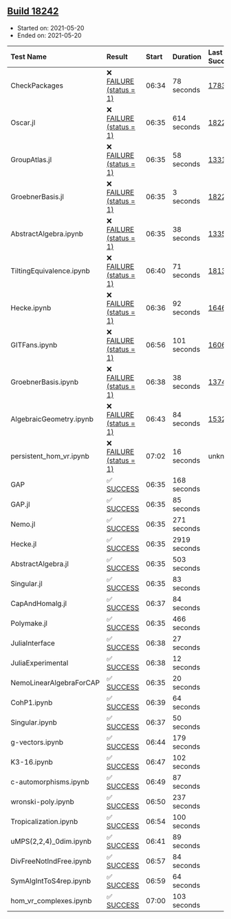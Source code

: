 ## [Build 18242](https://oscarci.mathematik.uni-kl.de/job/oscar/18242/)

* Started on: 2021-05-20
* Ended on: 2021-05-20

| Test Name    | Result | Start | Duration | Last Success | First Failure |
|:-------------|:-------|:------|:---------|:-------------|:--------------|
| CheckPackages | ❌ [FAILURE (status = 1)](https://oscarci.mathematik.uni-kl.de/job/oscar/18242/artifact/logs/build-18242/CheckPackages.log) | 06:34 | 78 seconds | [17832](https://oscarci.mathematik.uni-kl.de/job/oscar/17832/) | [17833](https://oscarci.mathematik.uni-kl.de/job/oscar/17833/) |
| Oscar.jl | ❌ [FAILURE (status = 1)](https://oscarci.mathematik.uni-kl.de/job/oscar/18242/artifact/logs/build-18242/Oscar.jl.log) | 06:35 | 614 seconds | [18228](https://oscarci.mathematik.uni-kl.de/job/oscar/18228/) | [18229](https://oscarci.mathematik.uni-kl.de/job/oscar/18229/) |
| GroupAtlas.jl | ❌ [FAILURE (status = 1)](https://oscarci.mathematik.uni-kl.de/job/oscar/18242/artifact/logs/build-18242/GroupAtlas.jl.log) | 06:35 | 58 seconds | [13311](https://oscarci.mathematik.uni-kl.de/job/oscar/13311/) | [13312](https://oscarci.mathematik.uni-kl.de/job/oscar/13312/) |
| GroebnerBasis.jl | ❌ [FAILURE (status = 1)](https://oscarci.mathematik.uni-kl.de/job/oscar/18242/artifact/logs/build-18242/GroebnerBasis.jl.log) | 06:35 | 3 seconds | [18228](https://oscarci.mathematik.uni-kl.de/job/oscar/18228/) | [18229](https://oscarci.mathematik.uni-kl.de/job/oscar/18229/) |
| AbstractAlgebra.ipynb | ❌ [FAILURE (status = 1)](https://oscarci.mathematik.uni-kl.de/job/oscar/18242/artifact/logs/build-18242/AbstractAlgebra.ipynb.log) | 06:35 | 38 seconds | [13355](https://oscarci.mathematik.uni-kl.de/job/oscar/13355/) | [13356](https://oscarci.mathematik.uni-kl.de/job/oscar/13356/) |
| TiltingEquivalence.ipynb | ❌ [FAILURE (status = 1)](https://oscarci.mathematik.uni-kl.de/job/oscar/18242/artifact/logs/build-18242/TiltingEquivalence.ipynb.log) | 06:40 | 71 seconds | [18131](https://oscarci.mathematik.uni-kl.de/job/oscar/18131/) | [18132](https://oscarci.mathematik.uni-kl.de/job/oscar/18132/) |
| Hecke.ipynb | ❌ [FAILURE (status = 1)](https://oscarci.mathematik.uni-kl.de/job/oscar/18242/artifact/logs/build-18242/Hecke.ipynb.log) | 06:36 | 92 seconds | [16463](https://oscarci.mathematik.uni-kl.de/job/oscar/16463/) | [16464](https://oscarci.mathematik.uni-kl.de/job/oscar/16464/) |
| GITFans.ipynb | ❌ [FAILURE (status = 1)](https://oscarci.mathematik.uni-kl.de/job/oscar/18242/artifact/logs/build-18242/GITFans.ipynb.log) | 06:56 | 101 seconds | [16068](https://oscarci.mathematik.uni-kl.de/job/oscar/16068/) | [16069](https://oscarci.mathematik.uni-kl.de/job/oscar/16069/) |
| GroebnerBasis.ipynb | ❌ [FAILURE (status = 1)](https://oscarci.mathematik.uni-kl.de/job/oscar/18242/artifact/logs/build-18242/GroebnerBasis.ipynb.log) | 06:38 | 38 seconds | [13748](https://oscarci.mathematik.uni-kl.de/job/oscar/13748/) | [13749](https://oscarci.mathematik.uni-kl.de/job/oscar/13749/) |
| AlgebraicGeometry.ipynb | ❌ [FAILURE (status = 1)](https://oscarci.mathematik.uni-kl.de/job/oscar/18242/artifact/logs/build-18242/AlgebraicGeometry.ipynb.log) | 06:43 | 84 seconds | [15322](https://oscarci.mathematik.uni-kl.de/job/oscar/15322/) | [15323](https://oscarci.mathematik.uni-kl.de/job/oscar/15323/) |
| persistent_hom_vr.ipynb | ❌ [FAILURE (status = 1)](https://oscarci.mathematik.uni-kl.de/job/oscar/18242/artifact/logs/build-18242/persistent_hom_vr.ipynb.log) | 07:02 | 16 seconds | unknown | unknown |
| GAP | ✅ [SUCCESS](https://oscarci.mathematik.uni-kl.de/job/oscar/18242/artifact/logs/build-18242/GAP.log) | 06:35 | 168 seconds |  |  |
| GAP.jl | ✅ [SUCCESS](https://oscarci.mathematik.uni-kl.de/job/oscar/18242/artifact/logs/build-18242/GAP.jl.log) | 06:35 | 85 seconds |  |  |
| Nemo.jl | ✅ [SUCCESS](https://oscarci.mathematik.uni-kl.de/job/oscar/18242/artifact/logs/build-18242/Nemo.jl.log) | 06:35 | 271 seconds |  |  |
| Hecke.jl | ✅ [SUCCESS](https://oscarci.mathematik.uni-kl.de/job/oscar/18242/artifact/logs/build-18242/Hecke.jl.log) | 06:35 | 2919 seconds |  |  |
| AbstractAlgebra.jl | ✅ [SUCCESS](https://oscarci.mathematik.uni-kl.de/job/oscar/18242/artifact/logs/build-18242/AbstractAlgebra.jl.log) | 06:35 | 503 seconds |  |  |
| Singular.jl | ✅ [SUCCESS](https://oscarci.mathematik.uni-kl.de/job/oscar/18242/artifact/logs/build-18242/Singular.jl.log) | 06:35 | 83 seconds |  |  |
| CapAndHomalg.jl | ✅ [SUCCESS](https://oscarci.mathematik.uni-kl.de/job/oscar/18242/artifact/logs/build-18242/CapAndHomalg.jl.log) | 06:37 | 84 seconds |  |  |
| Polymake.jl | ✅ [SUCCESS](https://oscarci.mathematik.uni-kl.de/job/oscar/18242/artifact/logs/build-18242/Polymake.jl.log) | 06:35 | 466 seconds |  |  |
| JuliaInterface | ✅ [SUCCESS](https://oscarci.mathematik.uni-kl.de/job/oscar/18242/artifact/logs/build-18242/JuliaInterface.log) | 06:38 | 27 seconds |  |  |
| JuliaExperimental | ✅ [SUCCESS](https://oscarci.mathematik.uni-kl.de/job/oscar/18242/artifact/logs/build-18242/JuliaExperimental.log) | 06:38 | 12 seconds |  |  |
| NemoLinearAlgebraForCAP | ✅ [SUCCESS](https://oscarci.mathematik.uni-kl.de/job/oscar/18242/artifact/logs/build-18242/NemoLinearAlgebraForCAP.log) | 06:35 | 20 seconds |  |  |
| CohP1.ipynb | ✅ [SUCCESS](https://oscarci.mathematik.uni-kl.de/job/oscar/18242/artifact/logs/build-18242/CohP1.ipynb.log) | 06:39 | 64 seconds |  |  |
| Singular.ipynb | ✅ [SUCCESS](https://oscarci.mathematik.uni-kl.de/job/oscar/18242/artifact/logs/build-18242/Singular.ipynb.log) | 06:37 | 50 seconds |  |  |
| g-vectors.ipynb | ✅ [SUCCESS](https://oscarci.mathematik.uni-kl.de/job/oscar/18242/artifact/logs/build-18242/g-vectors.ipynb.log) | 06:44 | 179 seconds |  |  |
| K3-16.ipynb | ✅ [SUCCESS](https://oscarci.mathematik.uni-kl.de/job/oscar/18242/artifact/logs/build-18242/K3-16.ipynb.log) | 06:47 | 102 seconds |  |  |
| c-automorphisms.ipynb | ✅ [SUCCESS](https://oscarci.mathematik.uni-kl.de/job/oscar/18242/artifact/logs/build-18242/c-automorphisms.ipynb.log) | 06:49 | 87 seconds |  |  |
| wronski-poly.ipynb | ✅ [SUCCESS](https://oscarci.mathematik.uni-kl.de/job/oscar/18242/artifact/logs/build-18242/wronski-poly.ipynb.log) | 06:50 | 237 seconds |  |  |
| Tropicalization.ipynb | ✅ [SUCCESS](https://oscarci.mathematik.uni-kl.de/job/oscar/18242/artifact/logs/build-18242/Tropicalization.ipynb.log) | 06:54 | 100 seconds |  |  |
| uMPS(2,2,4)_0dim.ipynb | ✅ [SUCCESS](https://oscarci.mathematik.uni-kl.de/job/oscar/18242/artifact/logs/build-18242/uMPS-2-2-4-_0dim.ipynb.log) | 06:41 | 89 seconds |  |  |
| DivFreeNotIndFree.ipynb | ✅ [SUCCESS](https://oscarci.mathematik.uni-kl.de/job/oscar/18242/artifact/logs/build-18242/DivFreeNotIndFree.ipynb.log) | 06:57 | 84 seconds |  |  |
| SymAlgIntToS4rep.ipynb | ✅ [SUCCESS](https://oscarci.mathematik.uni-kl.de/job/oscar/18242/artifact/logs/build-18242/SymAlgIntToS4rep.ipynb.log) | 06:59 | 64 seconds |  |  |
| hom_vr_complexes.ipynb | ✅ [SUCCESS](https://oscarci.mathematik.uni-kl.de/job/oscar/18242/artifact/logs/build-18242/hom_vr_complexes.ipynb.log) | 07:00 | 103 seconds |  |  |
